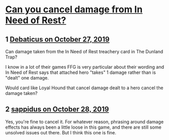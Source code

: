 # [Can you cancel damage from In Need of Rest?](https://community.fantasyflightgames.com/topic/301587-can-you-cancel-damage-from-in-need-of-rest/)

## 1 [Debaticus on October 27, 2019](https://community.fantasyflightgames.com/topic/301587-can-you-cancel-damage-from-in-need-of-rest/?do=findComment&comment=3815737)

Can damage taken from the In Need of Rest treachery card in The Dunland Trap?

I know in a lot of their games FFG is very particular about their wording and In Need of Rest says that attached hero "takes" 1 damage rather than is "dealt" one damage.

Would card like Loyal Hound that cancel damage dealt to a hero cancel the damage taken?

## 2 [sappidus on October 28, 2019](https://community.fantasyflightgames.com/topic/301587-can-you-cancel-damage-from-in-need-of-rest/?do=findComment&comment=3816453)

Yes, you're fine to cancel it. For whatever reason, phrasing around damage effects has always been a little loose in this game, and there are still some unsolved issues out there. But I think this one is fine.

